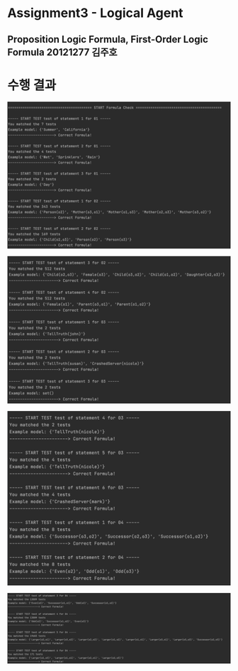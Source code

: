# Assignment3 - Logical Agent

## Proposition Logic Formula, First-Order Logic Formula 20121277 김주호



# 수행 결과

![img1](./imgs_for_doc/img1.png)

![img2](./imgs_for_doc/img2.png)

![img3](./imgs_for_doc/img3.png)

![img4](./imgs_for_doc/img4.png)
